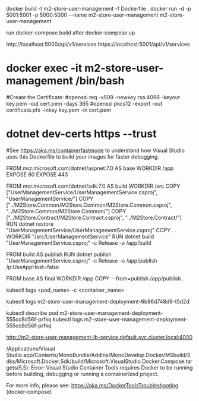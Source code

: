 ﻿
docker build -t m2-store-user-management -f Dockerfile .
docker run -d -p 5001:5001 -p 5000:5000 --name m2-store-user-management m2-store-user-management

run docker-compose build
after docker-compose up



http://localhost:5000/api/v1/services
https://localhost:5001/api/v1/services




# docker exec -it m2-store-user-management /bin/bash


#Create the Certificate:
#openssl req -x509 -newkey rsa:4096 -keyout key.pem -out cert.pem -days 365
#openssl pkcs12 -export -out certificate.pfx -inkey key.pem -in cert.pem
# dotnet dev-certs https --trust



#See https://aka.ms/containerfastmode to understand how Visual Studio uses this Dockerfile to build your images for faster debugging.

FROM mcr.microsoft.com/dotnet/aspnet:7.0 AS base
WORKDIR /app
EXPOSE 80
EXPOSE 443

FROM mcr.microsoft.com/dotnet/sdk:7.0 AS build
WORKDIR /src
COPY ["UserManagementService/UserManagementService.csproj", "UserManagementService/"]
COPY ["../M2Store.Common/M2Store.Common/M2Store.Common.csproj", "../M2Store.Common/M2Store.Common/"]
COPY ["../M2Store.Contract/M2Store.Contract.csproj", "../M2Store.Contract/"]
RUN dotnet restore "UserManagementService/UserManagementService.csproj"
COPY . .
WORKDIR "/src/UserManagementService"
RUN dotnet build "UserManagementService.csproj" -c Release -o /app/build

FROM build AS publish
RUN dotnet publish "UserManagementService.csproj" -c Release -o /app/publish /p:UseAppHost=false

FROM base AS final
WORKDIR /app
COPY --from=publish /app/publish .



kubectl logs <pod_name> -c <container_name>


kubectl logs m2-store-user-management-deployment-6b86d748d9-t5d2d

kubectl describe pod m2-store-user-management-deployment-555cc8d56f-prfkq 
kubectl logs m2-store-user-management-deployment-555cc8d56f-prfkq


 http://m2-store-user-management-lb-service.default.svc.cluster.local:4000




 /Applications/Visual Studio.app/Contents/MonoBundle/AddIns/MonoDevelop.Docker/MSbuild/Sdks/Microsoft.Docker.Sdk/build/Microsoft.VisualStudio.Docker.Compose.targets(5,5):
 Error: Visual Studio Container Tools requires Docker to be running before building, debugging or running a containerized project.

For more info, please see: https://aka.ms/DockerToolsTroubleshooting (docker-compose)